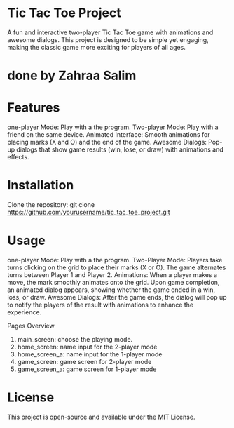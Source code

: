 

# Tic Tac Toe Project
A fun and interactive two-player Tic Tac Toe game with animations and awesome dialogs. This project is designed to be simple yet engaging, making the classic game more exciting for players of all ages.

# done by Zahraa Salim

# Features

one-player Mode: Play with a the program.
Two-player Mode: Play with a friend on the same device.
Animated Interface: Smooth animations for placing marks (X and O) and the end of the game.
Awesome Dialogs: Pop-up dialogs that show game results (win, lose, or draw) with animations and effects.

# Installation
Clone the repository:
git clone https://github.com/yourusername/tic_tac_toe_project.git

# Usage

one-player Mode: Play with a the program.
Two-Player Mode: Players take turns clicking on the grid to place their marks (X or O). The game alternates turns between Player 1 and Player 2.
Animations: When a player makes a move, the mark smoothly animates onto the grid. Upon game completion, an animated dialog appears, showing whether the game ended in a win, loss, or draw.
Awesome Dialogs: After the game ends, the dialog will pop up to notify the players of the result with animations to enhance the experience.

Pages Overview
1. main_screen: choose the playing mode.
2. home_screen: name input for the 2-player mode
3. home_screen_a: name input for the 1-player mode
4. game_screen: game screen for 2-player mode
5. game_screen_a: game screen for 1-player mode

# License
This project is open-source and available under the MIT License.

